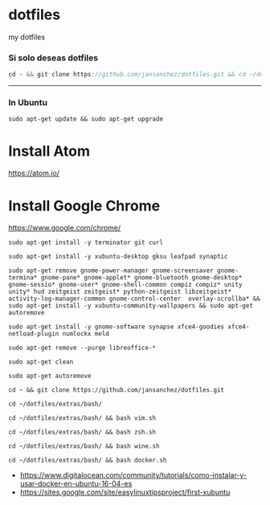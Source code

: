 dotfiles
========

my dotfiles

### Si solo deseas dotfiles

```js
cd ~ && git clone https://github.com/jansanchez/dotfiles.git && cd ~/dotfiles/ && bash bootstrap.sh
```

---------------------------------------------------

### In Ubuntu

```
sudo apt-get update && sudo apt-get upgrade
```

# Install Atom
https://atom.io/

# Install Google Chrome
https://www.google.com/chrome/

```
sudo apt-get install -y terminator git curl
```

```
sudo apt-get install -y xubuntu-desktop gksu leafpad synaptic
```

```
sudo apt-get remove gnome-power-manager gnome-screensaver gnome-termina* gnome-pane* gnome-applet* gnome-bluetooth gnome-desktop* gnome-sessio* gnome-user* gnome-shell-common compiz compiz* unity unity* hud zeitgeist zeitgeist* python-zeitgeist libzeitgeist* activity-log-manager-common gnome-control-center  overlay-scrollba* && sudo apt-get install -y xubuntu-community-wallpapers && sudo apt-get autoremove
```

```
sudo apt-get install -y gnome-software synapse xfce4-goodies xfce4-netload-plugin numlockx meld
```

```
sudo apt-get remove --purge libreoffice-*
```

```
sudo apt-get clean
```

```
sudo apt-get autoremove
```

```
cd ~ && git clone https://github.com/jansanchez/dotfiles.git
```
```
cd ~/dotfiles/extras/bash/
```

```
cd ~/dotfiles/extras/bash/ && bash vim.sh
```

```
cd ~/dotfiles/extras/bash/ && bash zsh.sh
```

```
cd ~/dotfiles/extras/bash/ && bash wine.sh
```

```
cd ~/dotfiles/extras/bash/ && bash docker.sh
```


- https://www.digitalocean.com/community/tutorials/como-instalar-y-usar-docker-en-ubuntu-16-04-es
- https://sites.google.com/site/easylinuxtipsproject/first-xubuntu
